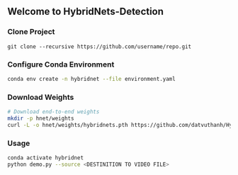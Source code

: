 ## Welcome to HybridNets-Detection

### Clone Project
```
git clone --recursive https://github.com/username/repo.git
```

### Configure Conda Environment
```bash
conda env create -n hybridnet --file environment.yaml
```

### Download Weights
```bash
# Download end-to-end weights
mkdir -p hnet/weights
curl -L -o hnet/weights/hybridnets.pth https://github.com/datvuthanh/HybridNets/releases/download/v1.0/hybridnets.pth
```

### Usage
```bash
conda activate hybridnet
python demo.py --source <DESTINITION TO VIDEO FILE>
```